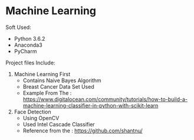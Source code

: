 # Machine Learning

Soft Used:
* Python 3.6.2
* Anaconda3
* PyCharm

Project files Include:

1. Machine Learning First
    * Contains Naive Bayes Algorithm
    * Breast Cancer Data Set Used
    * Example From The :
      https://www.digitalocean.com/community/tutorials/how-to-build-a-machine-learning-classifier-in-python-with-scikit-learn
2. Face Detection
    * Using OpenCV
    * Used Intel Cascade Classifier
    * Reference from the :
        https://github.com/shantnu/